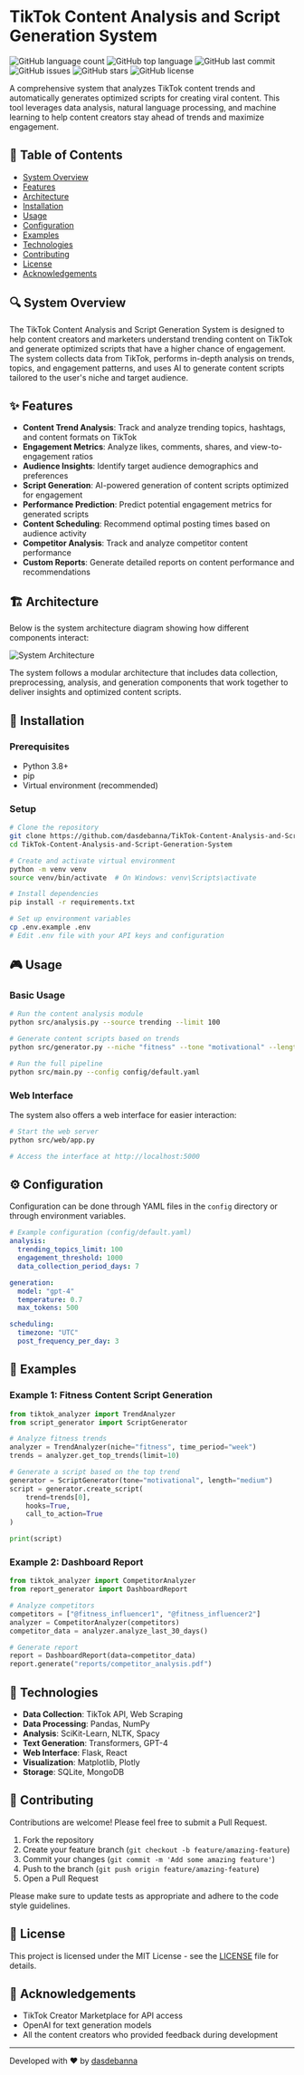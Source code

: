 # TikTok Content Analysis and Script Generation System

![GitHub language count](https://img.shields.io/github/languages/count/dasdebanna/TikTok-Content-Analysis-and-Script-Generation-System)
![GitHub top language](https://img.shields.io/github/languages/top/dasdebanna/TikTok-Content-Analysis-and-Script-Generation-System)
![GitHub last commit](https://img.shields.io/github/last-commit/dasdebanna/TikTok-Content-Analysis-and-Script-Generation-System)
![GitHub issues](https://img.shields.io/github/issues/dasdebanna/TikTok-Content-Analysis-and-Script-Generation-System)
![GitHub stars](https://img.shields.io/github/stars/dasdebanna/TikTok-Content-Analysis-and-Script-Generation-System)
![GitHub license](https://img.shields.io/github/license/dasdebanna/TikTok-Content-Analysis-and-Script-Generation-System)

A comprehensive system that analyzes TikTok content trends and automatically generates optimized scripts for creating viral content. This tool leverages data analysis, natural language processing, and machine learning to help content creators stay ahead of trends and maximize engagement.

## 📑 Table of Contents

- [System Overview](#system-overview)
- [Features](#features)
- [Architecture](#architecture)
- [Installation](#installation)
- [Usage](#usage)
- [Configuration](#configuration)
- [Examples](#examples)
- [Technologies](#technologies)
- [Contributing](#contributing)
- [License](#license)
- [Acknowledgements](#acknowledgements)

## 🔍 System Overview

The TikTok Content Analysis and Script Generation System is designed to help content creators and marketers understand trending content on TikTok and generate optimized scripts that have a higher chance of engagement. The system collects data from TikTok, performs in-depth analysis on trends, topics, and engagement patterns, and uses AI to generate content scripts tailored to the user's niche and target audience.

## ✨ Features

- **Content Trend Analysis**: Track and analyze trending topics, hashtags, and content formats on TikTok
- **Engagement Metrics**: Analyze likes, comments, shares, and view-to-engagement ratios
- **Audience Insights**: Identify target audience demographics and preferences
- **Script Generation**: AI-powered generation of content scripts optimized for engagement
- **Performance Prediction**: Predict potential engagement metrics for generated scripts
- **Content Scheduling**: Recommend optimal posting times based on audience activity
- **Competitor Analysis**: Track and analyze competitor content performance
- **Custom Reports**: Generate detailed reports on content performance and recommendations

## 🏗️ Architecture

Below is the system architecture diagram showing how different components interact:

![System Architecture](https://github.com/user-attachments/assets/8a9e526a-54d9-4663-b01b-9dd51b6f658a)

The system follows a modular architecture that includes data collection, preprocessing, analysis, and generation components that work together to deliver insights and optimized content scripts.

## 🚀 Installation

### Prerequisites

- Python 3.8+
- pip
- Virtual environment (recommended)

### Setup

```bash
# Clone the repository
git clone https://github.com/dasdebanna/TikTok-Content-Analysis-and-Script-Generation-System.git
cd TikTok-Content-Analysis-and-Script-Generation-System

# Create and activate virtual environment
python -m venv venv
source venv/bin/activate  # On Windows: venv\Scripts\activate

# Install dependencies
pip install -r requirements.txt

# Set up environment variables
cp .env.example .env
# Edit .env file with your API keys and configuration
```

## 🎮 Usage

### Basic Usage

```bash
# Run the content analysis module
python src/analysis.py --source trending --limit 100

# Generate content scripts based on trends
python src/generator.py --niche "fitness" --tone "motivational" --length "medium"

# Run the full pipeline
python src/main.py --config config/default.yaml
```

### Web Interface

The system also offers a web interface for easier interaction:

```bash
# Start the web server
python src/web/app.py

# Access the interface at http://localhost:5000
```

## ⚙️ Configuration

Configuration can be done through YAML files in the `config` directory or through environment variables.

```yaml
# Example configuration (config/default.yaml)
analysis:
  trending_topics_limit: 100
  engagement_threshold: 1000
  data_collection_period_days: 7

generation:
  model: "gpt-4"
  temperature: 0.7
  max_tokens: 500

scheduling:
  timezone: "UTC"
  post_frequency_per_day: 3
```

## 📝 Examples

### Example 1: Fitness Content Script Generation

```python
from tiktok_analyzer import TrendAnalyzer
from script_generator import ScriptGenerator

# Analyze fitness trends
analyzer = TrendAnalyzer(niche="fitness", time_period="week")
trends = analyzer.get_top_trends(limit=10)

# Generate a script based on the top trend
generator = ScriptGenerator(tone="motivational", length="medium")
script = generator.create_script(
    trend=trends[0],
    hooks=True,
    call_to_action=True
)

print(script)
```

### Example 2: Dashboard Report

```python
from tiktok_analyzer import CompetitorAnalyzer
from report_generator import DashboardReport

# Analyze competitors
competitors = ["@fitness_influencer1", "@fitness_influencer2"]
analyzer = CompetitorAnalyzer(competitors)
competitor_data = analyzer.analyze_last_30_days()

# Generate report
report = DashboardReport(data=competitor_data)
report.generate("reports/competitor_analysis.pdf")
```

## 🔧 Technologies

- **Data Collection**: TikTok API, Web Scraping
- **Data Processing**: Pandas, NumPy
- **Analysis**: SciKit-Learn, NLTK, Spacy
- **Text Generation**: Transformers, GPT-4
- **Web Interface**: Flask, React
- **Visualization**: Matplotlib, Plotly
- **Storage**: SQLite, MongoDB

## 👥 Contributing

Contributions are welcome! Please feel free to submit a Pull Request.

1. Fork the repository
2. Create your feature branch (`git checkout -b feature/amazing-feature`)
3. Commit your changes (`git commit -m 'Add some amazing feature'`)
4. Push to the branch (`git push origin feature/amazing-feature`)
5. Open a Pull Request

Please make sure to update tests as appropriate and adhere to the code style guidelines.

## 📄 License

This project is licensed under the MIT License - see the [LICENSE](LICENSE) file for details.

## 🙏 Acknowledgements

- TikTok Creator Marketplace for API access
- OpenAI for text generation models
- All the content creators who provided feedback during development

---

Developed with ❤️ by [dasdebanna](https://github.com/dasdebanna)
